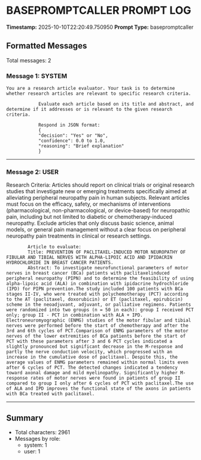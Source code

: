 # BASEPROMPTCALLER PROMPT LOG
**Timestamp:** 2025-10-10T22:20:49.750950
**Prompt Type:** basepromptcaller

## Formatted Messages
Total messages: 2

### Message 1: SYSTEM

```
You are a research article evaluator. Your task is to determine whether research articles are relevant to specific research criteria.

            Evaluate each article based on its title and abstract, and determine if it addresses or is relevant to the given research criteria.

            Respond in JSON format:
            {
            "decision": "Yes" or "No",
            "confidence": 0.0 to 1.0,
            "reasoning": "Brief explanation"
            }
```

---

### Message 2: USER

Research Criteria: Articles should report on clinical trials or original research studies that investigate new or emerging treatments specifically aimed at alleviating peripheral neuropathy pain in human subjects. Relevant articles must focus on the efficacy, safety, or mechanisms of interventions (pharmacological, non-pharmacological, or device-based) for neuropathic pain, including but not limited to diabetic or chemotherapy-induced neuropathy. Exclude articles that only discuss basic science, animal models, or general pain management without a clear focus on peripheral neuropathy pain treatments in clinical or research settings.

            Article to evaluate:
            Title: PREVENTION OF PACLITAXEL-INDUCED MOTOR NEUROPATHY OF FIBULAR AND TIBIAL NERVES WITH ALPHA-LIPOIC ACID AND IPIDACRIN HYDROCHLORIDE IN BREAST CANCER PATIENTS.
            Abstract: To investigate neurofunctional parameters of motor nerves in breast cancer (BCa) patients with paclitaxelinduced peripheral neuropathy (PIPN) and to determine the feasibility of using alpha-lipoic acid (ALA) in combination with ipidacrine hydrochloride (IPD) for PIPN prevention.The study included 100 patients with BCa stages II-IV, who were treated with polychemotherapy (PCT) according to the AT (paclitaxel, doxorubicin) or ET (paclitaxel, epirubicin) scheme in the neoadjuvant, adjuvant, or palliative regimens. Patients were randomized into two groups (n = 50 in each): group I received PCT only; group II - PCT in combination with ALA + IPD. Electroneuromyographic (ENMG) studies of the motor fibular and tibial nerves were performed before the start of chemotherapy and after the 3rd and 6th cycles of PCT.Comparison of ENMG parameters of the motor nerves of the lower extremities of BCa patients before the start of PCT with these parameters after 3 and 6 PCT cycles indicated a slightly pronounced but significant decrease in the M-response and partly the nerve conduction velocity, which progressed with an increase in the cumulative dose of paclitaxel. Despite this, the average values of ENMG parameters remained within normal limits even after 6 cycles of PCT. The detected changes indicated a tendency toward axonal damage and mild myelinopathy. Significantly higher M-response rates of motor nerves were found in patients of group II compared to group I only after 6 cycles of PCT with paclitaxel.The use of ALA and IPD improves the functional state of the axons in patients with BCa treated with paclitaxel.

---

## Summary
- Total characters: 2961
- Messages by role:
  - system: 1
  - user: 1